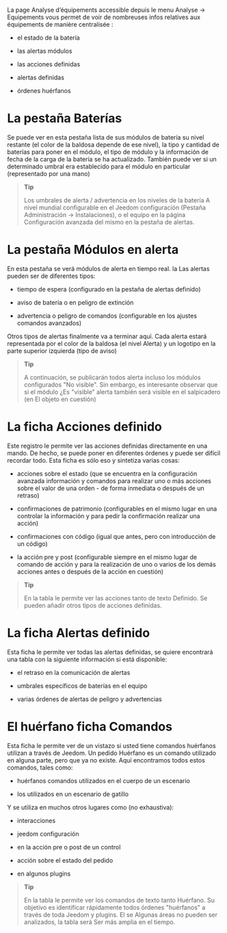 La page Analyse d’équipements accessible depuis le menu Analyse → Equipements vous permet de voir de nombreuses infos
relatives aux équipements de manière centralisée :

-   el estado de la batería

-   las alertas módulos

-   las acciones definidas

-   alertas definidas

-   órdenes huérfanos

La pestaña Baterías
====================

Se puede ver en esta pestaña lista de sus módulos de batería
su nivel restante (el color de la baldosa depende de ese nivel), la
tipo y cantidad de baterías para poner en el módulo, el tipo de
módulo y la información de fecha de la carga de la batería
se ha actualizado. También puede ver si un determinado umbral era
establecido para el módulo en particular (representado por una mano)

> **Tip**
>
> Los umbrales de alerta / advertencia en los niveles de la batería
> A nivel mundial configurable en el Jeedom configuración
> (Pestaña Administración → Instalaciones), o el equipo en la página
> Configuración avanzada del mismo en la pestaña de alertas.

La pestaña Módulos en alerta
==========================

En esta pestaña se verá módulos de alerta en tiempo real. la
Las alertas pueden ser de diferentes tipos:

-   tiempo de espera (configurado en la pestaña de alertas definido)

-   aviso de batería o en peligro de extinción

-   advertencia o peligro de comandos (configurable en los ajustes
    comandos avanzados)

Otros tipos de alertas finalmente va a terminar aquí.
Cada alerta estará representada por el color de la baldosa (el nivel
Alerta) y un logotipo en la parte superior izquierda (tipo de aviso)

> **Tip**
>
> A continuación, se publicarán todos alerta incluso los módulos configurados
> "No visible". Sin embargo, es interesante observar que si el módulo
> ¿Es "visible" alerta también será visible en el salpicadero (en
> El objeto en cuestión)

La ficha Acciones definido
=========================

Este registro le permite ver las acciones definidas directamente en una
mando. De hecho, se puede poner en diferentes órdenes y
puede ser difícil recordar todo. Esta ficha es sólo eso
y sintetiza varias cosas:

-   acciones sobre el estado (que se encuentra en la configuración avanzada
    información y comandos para realizar uno o más
    acciones sobre el valor de una orden - de forma inmediata o después de
    un retraso)

-   confirmaciones de patrimonio (configurables en el mismo lugar en una
    controlar la información y para pedir la confirmación
    realizar una acción)

-   confirmaciones con código (igual que antes, pero con
    introducción de un código)

-   la acción pre y post (configurable siempre en el mismo lugar de
    comando de acción y para la realización de uno o varios de los demás
    acciones antes o después de la acción en cuestión)

> **Tip**
>
> En la tabla le permite ver las acciones tanto de texto
> Definido. Se pueden añadir otros tipos de acciones definidas.

La ficha Alertas definido
=========================

Esta ficha le permite ver todas las alertas definidas, se quiere
encontrará una tabla con la siguiente información si está disponible:

-   el retraso en la comunicación de alertas

-   umbrales específicos de baterías en el equipo

-   varias órdenes de alertas de peligro y advertencias

El huérfano ficha Comandos
=============================

Esta ficha le permite ver de un vistazo si usted tiene
comandos huérfanos utilizan a través de Jeedom. Un pedido
Huérfano es un comando utilizado en alguna parte, pero que ya no existe.
Aquí encontramos todos estos comandos, tales como:

-   huérfanos comandos utilizados en el cuerpo de un escenario

-   los utilizados en un escenario de gatillo

Y se utiliza en muchos otros lugares como (no exhaustiva):

-   interacciones

-   jeedom configuración

-   en la acción pre o post de un control

-   acción sobre el estado del pedido

-   en algunos plugins

> **Tip**
>
> En la tabla le permite ver los comandos de texto tanto
> Huérfano. Su objetivo es identificar rápidamente todos
> órdenes "huérfanos" a través de toda Jeedom y plugins. El se
> Algunas áreas no pueden ser analizados, la tabla será
> Ser más amplia en el tiempo.
